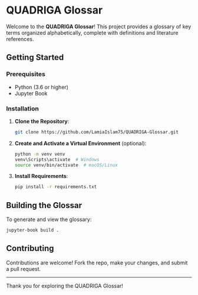 # QUADRIGA Glossar

Welcome to the **QUADRIGA Glossar**! This project provides a glossary of key terms organized alphabetically, complete with definitions and literature references.

## Getting Started

### Prerequisites
- Python (3.6 or higher)
- Jupyter Book

### Installation

1. **Clone the Repository**:
   ```bash
   git clone https://github.com/LamiaIslam75/QUADRIGA-Glossar.git
   ```

2. **Create and Activate a Virtual Environment** (optional):
   ```bash
   python -m venv venv
   venv\Scripts\activate  # Windows
   source venv/bin/activate  # macOS/Linux
   ```

3. **Install Requirements**:
   ```bash
   pip install -r requirements.txt
   ```

## Building the Glossar

To generate and view the glossary:

   ```bash
   jupyter-book build .
   ```

## Contributing

Contributions are welcome! Fork the repo, make your changes, and submit a pull request.


---

Thank you for exploring the QUADRIGA Glossar!
